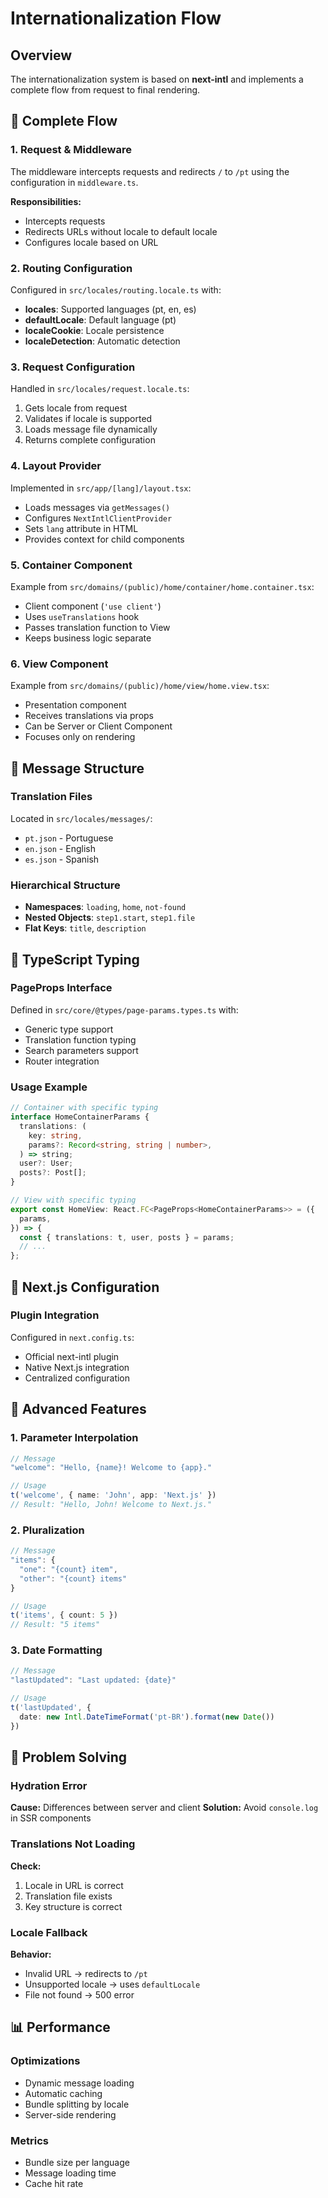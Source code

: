 # Internationalization Flow

## Overview

The internationalization system is based on **next-intl** and implements a complete flow from request to final rendering.

## 🔄 Complete Flow

### 1. **Request & Middleware**

The middleware intercepts requests and redirects `/` to `/pt` using the configuration in `middleware.ts`.

**Responsibilities:**

- Intercepts requests
- Redirects URLs without locale to default locale
- Configures locale based on URL

### 2. **Routing Configuration**

Configured in `src/locales/routing.locale.ts` with:

- **locales**: Supported languages (pt, en, es)
- **defaultLocale**: Default language (pt)
- **localeCookie**: Locale persistence
- **localeDetection**: Automatic detection

### 3. **Request Configuration**

Handled in `src/locales/request.locale.ts`:

1. Gets locale from request
2. Validates if locale is supported
3. Loads message file dynamically
4. Returns complete configuration

### 4. **Layout Provider**

Implemented in `src/app/[lang]/layout.tsx`:

- Loads messages via `getMessages()`
- Configures `NextIntlClientProvider`
- Sets `lang` attribute in HTML
- Provides context for child components

### 5. **Container Component**

Example from `src/domains/(public)/home/container/home.container.tsx`:

- Client component (`'use client'`)
- Uses `useTranslations` hook
- Passes translation function to View
- Keeps business logic separate

### 6. **View Component**

Example from `src/domains/(public)/home/view/home.view.tsx`:

- Presentation component
- Receives translations via props
- Can be Server or Client Component
- Focuses only on rendering

## 📁 Message Structure

### **Translation Files**

Located in `src/locales/messages/`:

- `pt.json` - Portuguese
- `en.json` - English
- `es.json` - Spanish

### **Hierarchical Structure**

- **Namespaces**: `loading`, `home`, `not-found`
- **Nested Objects**: `step1.start`, `step1.file`
- **Flat Keys**: `title`, `description`

## 🎯 TypeScript Typing

### **PageProps Interface**

Defined in `src/core/@types/page-params.types.ts` with:

- Generic type support
- Translation function typing
- Search parameters support
- Router integration

### **Usage Example**

```typescript
// Container with specific typing
interface HomeContainerParams {
  translations: (
    key: string,
    params?: Record<string, string | number>,
  ) => string;
  user?: User;
  posts?: Post[];
}

// View with specific typing
export const HomeView: React.FC<PageProps<HomeContainerParams>> = ({
  params,
}) => {
  const { translations: t, user, posts } = params;
  // ...
};
```

## 🔧 Next.js Configuration

### **Plugin Integration**

Configured in `next.config.ts`:

- Official next-intl plugin
- Native Next.js integration
- Centralized configuration

## 🚀 Advanced Features

### 1. **Parameter Interpolation**

```typescript
// Message
"welcome": "Hello, {name}! Welcome to {app}."

// Usage
t('welcome', { name: 'John', app: 'Next.js' })
// Result: "Hello, John! Welcome to Next.js."
```

### 2. **Pluralization**

```typescript
// Message
"items": {
  "one": "{count} item",
  "other": "{count} items"
}

// Usage
t('items', { count: 5 })
// Result: "5 items"
```

### 3. **Date Formatting**

```typescript
// Message
"lastUpdated": "Last updated: {date}"

// Usage
t('lastUpdated', {
  date: new Intl.DateTimeFormat('pt-BR').format(new Date())
})
```

## 🐛 Problem Solving

### **Hydration Error**

**Cause:** Differences between server and client
**Solution:** Avoid `console.log` in SSR components

### **Translations Not Loading**

**Check:**

1. Locale in URL is correct
2. Translation file exists
3. Key structure is correct

### **Locale Fallback**

**Behavior:**

- Invalid URL → redirects to `/pt`
- Unsupported locale → uses `defaultLocale`
- File not found → 500 error

## 📊 Performance

### **Optimizations**

- Dynamic message loading
- Automatic caching
- Bundle splitting by locale
- Server-side rendering

### **Metrics**

- Bundle size per language
- Message loading time
- Cache hit rate
